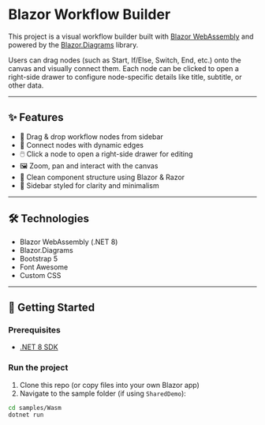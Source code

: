 # Blazor Workflow Builder

This project is a visual workflow builder built with [Blazor WebAssembly](https://dotnet.microsoft.com/en-us/apps/aspnet/web-apps/blazor) and powered by the [Blazor.Diagrams](https://github.com/Blazor-Diagrams/Blazor.Diagrams) library.

Users can drag nodes (such as Start, If/Else, Switch, End, etc.) onto the canvas and visually connect them. Each node can be clicked to open a right-side drawer to configure node-specific details like title, subtitle, or other data.

---

## ✨ Features

- 🧩 Drag & drop workflow nodes from sidebar
- 🔌 Connect nodes with dynamic edges
- 🖱️ Click a node to open a right-side drawer for editing
- 🖼️ Zoom, pan and interact with the canvas
- 🧠 Clean component structure using Blazor & Razor
- 🎨 Sidebar styled for clarity and minimalism

---

## 🛠️ Technologies

- Blazor WebAssembly (.NET 8)
- Blazor.Diagrams
- Bootstrap 5
- Font Awesome
- Custom CSS

---

## 🚀 Getting Started

### Prerequisites

- [.NET 8 SDK](https://dotnet.microsoft.com/download/dotnet/8.0)

### Run the project

1. Clone this repo (or copy files into your own Blazor app)
2. Navigate to the sample folder (if using `SharedDemo`):

```bash
cd samples/Wasm
dotnet run
```
